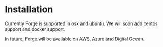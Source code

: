 # Installation

Currently Forge is supported in osx and ubuntu. We will soon add centos support and docker support.

In future, Forge will be available on AWS, Azure and Digital Ocean.
